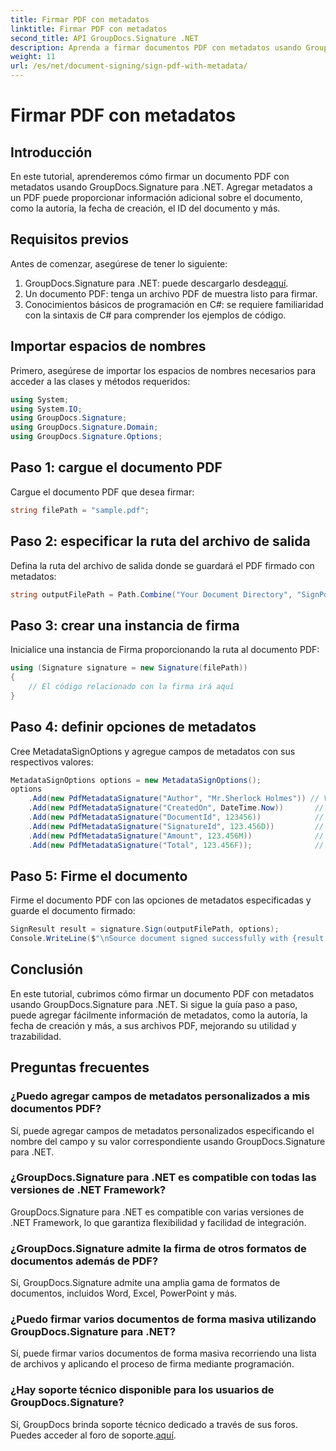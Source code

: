 ```yaml
---
title: Firmar PDF con metadatos
linktitle: Firmar PDF con metadatos
second_title: API GroupDocs.Signature .NET
description: Aprenda a firmar documentos PDF con metadatos usando GroupDocs.Signature para .NET. Mejore la trazabilidad y autenticidad de los documentos fácilmente.
weight: 11
url: /es/net/document-signing/sign-pdf-with-metadata/
---
```


# Firmar PDF con metadatos

## Introducción
En este tutorial, aprenderemos cómo firmar un documento PDF con metadatos usando GroupDocs.Signature para .NET. Agregar metadatos a un PDF puede proporcionar información adicional sobre el documento, como la autoría, la fecha de creación, el ID del documento y más.
## Requisitos previos
Antes de comenzar, asegúrese de tener lo siguiente:
1.  GroupDocs.Signature para .NET: puede descargarlo desde[aquí](https://releases.groupdocs.com/signature/net/).
2. Un documento PDF: tenga un archivo PDF de muestra listo para firmar.
3. Conocimientos básicos de programación en C#: se requiere familiaridad con la sintaxis de C# para comprender los ejemplos de código.
## Importar espacios de nombres
Primero, asegúrese de importar los espacios de nombres necesarios para acceder a las clases y métodos requeridos:
```csharp
using System;
using System.IO;
using GroupDocs.Signature;
using GroupDocs.Signature.Domain;
using GroupDocs.Signature.Options;
```
## Paso 1: cargue el documento PDF
Cargue el documento PDF que desea firmar:
```csharp
string filePath = "sample.pdf";
```
## Paso 2: especificar la ruta del archivo de salida
Defina la ruta del archivo de salida donde se guardará el PDF firmado con metadatos:
```csharp
string outputFilePath = Path.Combine("Your Document Directory", "SignPdfWithMetadata", "SignedWithMetadata.pdf");
```
## Paso 3: crear una instancia de firma
Inicialice una instancia de Firma proporcionando la ruta al documento PDF:
```csharp
using (Signature signature = new Signature(filePath))
{
    // El código relacionado con la firma irá aquí
}
```
## Paso 4: definir opciones de metadatos
Cree MetadataSignOptions y agregue campos de metadatos con sus respectivos valores:
```csharp
MetadataSignOptions options = new MetadataSignOptions();
options
    .Add(new PdfMetadataSignature("Author", "Mr.Sherlock Holmes")) // Valor de cadena
    .Add(new PdfMetadataSignature("CreatedOn", DateTime.Now))       // Valores de fecha y hora
    .Add(new PdfMetadataSignature("DocumentId", 123456))            // Valor entero
    .Add(new PdfMetadataSignature("SignatureId", 123.456D))         // valor doble
    .Add(new PdfMetadataSignature("Amount", 123.456M))              // valor decimal
    .Add(new PdfMetadataSignature("Total", 123.456F));              // Valor flotante
```
## Paso 5: Firme el documento
Firme el documento PDF con las opciones de metadatos especificadas y guarde el documento firmado:
```csharp
SignResult result = signature.Sign(outputFilePath, options);
Console.WriteLine($"\nSource document signed successfully with {result.Succeeded.Count} signature(s).\nFile saved at {outputFilePath}.");
```

## Conclusión
En este tutorial, cubrimos cómo firmar un documento PDF con metadatos usando GroupDocs.Signature para .NET. Si sigue la guía paso a paso, puede agregar fácilmente información de metadatos, como la autoría, la fecha de creación y más, a sus archivos PDF, mejorando su utilidad y trazabilidad.
## Preguntas frecuentes
### ¿Puedo agregar campos de metadatos personalizados a mis documentos PDF?
Sí, puede agregar campos de metadatos personalizados especificando el nombre del campo y su valor correspondiente usando GroupDocs.Signature para .NET.
### ¿GroupDocs.Signature para .NET es compatible con todas las versiones de .NET Framework?
GroupDocs.Signature para .NET es compatible con varias versiones de .NET Framework, lo que garantiza flexibilidad y facilidad de integración.
### ¿GroupDocs.Signature admite la firma de otros formatos de documentos además de PDF?
Sí, GroupDocs.Signature admite una amplia gama de formatos de documentos, incluidos Word, Excel, PowerPoint y más.
### ¿Puedo firmar varios documentos de forma masiva utilizando GroupDocs.Signature para .NET?
Sí, puede firmar varios documentos de forma masiva recorriendo una lista de archivos y aplicando el proceso de firma mediante programación.
### ¿Hay soporte técnico disponible para los usuarios de GroupDocs.Signature?
 Sí, GroupDocs brinda soporte técnico dedicado a través de sus foros. Puedes acceder al foro de soporte.[aquí](https://forum.groupdocs.com/c/signature/13).